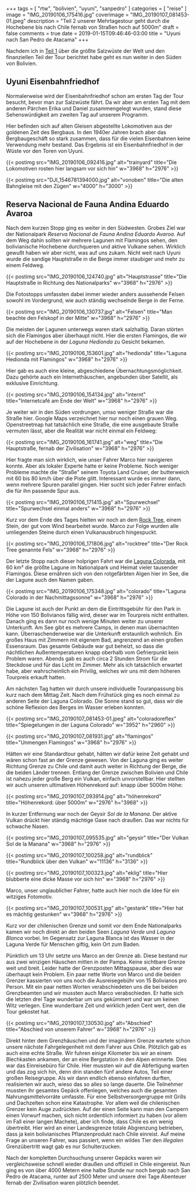 +++
tags = [
    "rtw",
    "bolivien",
    "uyuni",
    "sanpedro"
    ]
categories = [
    "reise"
]
image = "IMG_20190106_175416.jpg"
coverimage = "IMG_20190107_081453-01.jpeg"
description = "Teil 2 unserer Mehrtagestour geht durch die Hochebene bis nach Chile fernab von Straßen hoch auf 5000m"
draft = false
comments = true
date = 2019-01-15T09:46:46-03:00
title = "Uyuni nach San Pedro de Atacama"
+++

Nachdem ich in [Teil 1](/post/rtw-salar-de-uyuni/) über die größte Salzwüste der Welt und den finanziellen Teil der Tour berichtet habe geht es nun weiter in den Süden von Bolivien.

## Uyuni Eisenbahnfriedhof

Normalerweise wird der Eisenbahnfriedhof schon am ersten Tag der Tour besucht, bevor man zur Salzwüste fährt. Da wir aber am ersten Tag mit dem anderen Pärchen Erika und Daniel zusammengelegt wurden, stand diese Sehenswürdigkeit am zweiten Tag auf unserem Programm.

Hier befinden sich auf alten Gleisen abgestellte Lokomotiven aus der goldenen Zeit des Bergbaus. In den 1940er Jahren brach aber das Bergbaugeschäft so stark zusammen, dass für die vielen Eisenbahnen keine Verwendung mehr bestand. Das Ergebnis ist ein Eisenbahnfriedhof in der Wüste vor den Toren von Uyuni.

{{< postimg src="IMG_20190106_092416.jpg" alt="trainyard" title="Die Lokomotiven rosten hier langsam vor sich hin" w="3968" h="2976" >}}

{{< postimg src="DJI_1546781394000.jpg" alt="vonoben" title="Die alten Bahngleise mit den Zügen" w="4000" h="3000" >}}

## Reserva Nacional de Fauna Andina Eduardo Avaroa

Nach dem kurzen Stopp ging es weiter in den Südwesten. Grobes Ziel war der Nationalpark _Reserva Nacional de Fauna Andina Eduardo Avaroa_. Auf dem Weg dahin sollten wir mehrere Lagunen mit Flamingos sehen, den bolivianische Hochebene durchqueren und aktive Vulkane sehen. Wirklich gewußt haben wir aber nicht, was auf uns zukam. Nicht weit nach Uyuni wurde die sandige Hauptstraße in die Berge immer staubiger und mehr zu einem Feldweg.

{{< postimg src="IMG_20190106_124740.jpg" alt="Hauptstrasse" title="Die Hauptstraße in Richtung des Nationalparks" w="3968" h="2976" >}}

Die Fotostopps umfassten dabei immer wieder anders aussehende Felsen sowohl im Vordergrund, wie auch ständig wechselnde Berge in der Ferne.

{{< postimg src="IMG_20190106_130737.jpg" alt="Felsen" title="Man beachte den Felskopf in der Mitte" w="3968" h="2976" >}}

Die meisten der Lagunen unterwegs waren stark salzhaltig. Daran störten sich die Flamingos aber überhaupt nicht. Hier die ersten Flamingos, die wir auf der Hochebene in der _Laguna Hedionda_ zu Gesicht bekamen.

{{< postimg src="IMG_20190106_153601.jpg" alt="hedionda" title="Laguna Hedionda mit Flamingos" w="3968" h="2976" >}}

Hier gab es auch eine kleine, abgeschiedene Übernachtungsmöglichkeit. Dazu gehörte auch ein Internethäuschen, angebunden über Satellit, als exklusive Einrichtung.

{{< postimg src="IMG_20190106_154134.jpg" alt="internt" title="Internetcafé am Ende der Welt" w="3968" h="2976" >}}

Je weiter wir in den Süden vordrungen, umso weniger Straße war die Straße hier. Google Maps verzeichnet hier nur noch einen grauen Weg. Openstreetmap hat tatsächlich eine Straße, die eine ausgebaute Straße vermuten lässt, aber die Realität war nicht einmal ein Feldweg:

{{< postimg src="IMG_20190106_161741.jpg" alt="weg" title="Die Hauptstraße, fernab der Zivilisation" w="3968" h="2976" >}}

Hier fragte man sich wirklich, wie unser Fahrer Marco hier navigieren konnte. Aber als lokaler Experte hatte er keine Probleme. Noch weniger Probleme machte die "Straße" seinem Toyota Land Cruiser, der butterweich mit 60 bis 80 km/h über die Piste glitt. Interessant wurde es immer dann, wenn mehrere Spuren parallel gingen. Hier sucht sich jeder Fahrer einfach die für ihn passende Spur aus.

{{< postimg src="IMG_20190106_171415.jpg" alt="Spurwechsel" title="Spurwechsel einmal anders" w="3968" h="2976" >}}

Kurz vor dem Ende des Tages hielten wir noch an dem [Rock Tree](https://goo.gl/maps/2JU39skBiBp), einem Stein, der gut vom Wind bearbeitet wurde. Marco zur Folge wurden alle umliegenden Steine durch einen Vulkanausbruch hingespuckt.

{{< postimg src="IMG_20190106_171806.jpg" alt="rocktree" title="Der Rock Tree genannte Fels" w="3968" h="2976" >}}

Der letzte Stopp nach dieser holprigen Fahrt war die [Laguna Colorada](https://goo.gl/maps/eWTPqQkjVT32), mit 60 km² die größte Lagune im Nationalpark und Heimat vieler tausender Flamingos. Diese ernähren sich von den rotgefärbten Algen hier im See, die der Lagune auch den Namen gaben.

{{< postimg src="IMG_20190106_175348.jpg" alt="colorado" title="Laguna Colorado in der Nachmittagssonne" w="3968" h="2976" >}}

Die Lagune ist auch der Punkt an dem die Eintrittsgebühr für den Park in Höhe von 150 Bolivianos fällig wird, dieser war im Tourpreis nicht enthalten. Danach ging es dann nur noch wenige Minuten weiter zu unserer Unterkunft. Am See gibt es mehrere Camps, in denen man übernachten kann. Überraschenderweise war die Unterkunft erstaunlich wohnlich. Ein großes Haus mit Zimmern mit eigenem Bad, angrenzend an einen großen Essensraum. Das gesamte Gebäude war gut beheizt, so dass die nächtlichen Außentemperaturen knapp oberhalb vom Gefrierpunkt kein Problem waren. Abends gab es auch circa 2 Stunden Strom für die Steckdose und für das Licht im Zimmer. Mehr als ich tatsächlich erwartet habe, aber wahrscheinlich ein Privilig, welches wir uns mit dem höheren Tourpreis erkauft hatten.

Am nächsten Tag hatten wir durch unsere individuelle Touranpassung bis kurz nach dem Mittag Zeit. Nach dem Frühstück ging es noch einmal zu anderen Seite der Laguna Colorado. Die Sonne stand so gut, dass wir die schöne Reflexion des Berges im Wasser erleben konnten.

{{< postimg src="IMG_20190107_081453-01.jpeg" alt="coloradoreflex" title="Spiegelungen in der Laguna Colorado" w="3952" h="2960" >}}

{{< postimg src="IMG_20190107_081931.jpg" alt="flamingos" title="Unmengen Flamingos" w="3968" h="2976" >}}

Hätten wir eine Standardtour gehabt, hätten wir dafür keine Zeit gehabt und wären schon fast an der Grenze gewesen. Von der Laguna ging es weiter Richtung Grenze zu Chile und damit auch weiter in Richtung der Berge, die die beiden Länder trennen. Entlang der Grenze zwischen Bolivien und Chile ist nahezu jeder große Berg ein Vulkan, einfach unvorstellbar. Hier stellten wir auch unseren ultimativen Höhenrekord auf: knapp über 5000m Höhe:

{{< postimg src="IMG_20190107_093914.jpg" alt="höhenrekord" title="Höhenrekord: über 5000m" w="2976" h="3968" >}}

In kurzer Entfernung war noch der Geysir _Sol de la Manana_. Der aktive Vulkan drückt hier ständig mächtige Gase nach draußen. Das war nichts für schwache Nasen.

{{< postimg src="IMG_20190107_095535.jpg" alt="geysir" title="Der Vulkan Sol de la Manana" w="3968" h="2976" >}}

{{< postimg src="IMG_20190107_100258.jpg" alt="rundblick" title="Rundblick über den Vulkan" w="11136" h="3136" >}}

{{< postimg src="IMG_20190107_100323.jpg" alt="eklig" title="Hier blubberte eine dicke Masse vor sich hin" w="3968" h="2976" >}}

Marco, unser unglaublicher Fahrer, hatte auch hier noch die Idee für ein witziges Fotomotiv.

{{< postimg src="IMG_20190107_100531.jpg" alt="gestank" title="Hier hat es mächtig gestunken" w="3968" h="2976" >}}

Kurz vor der chilenischen Grenze und somit vor dem Ende Nationalparks kamen wir noch direkt an den beiden Seen _Laguna Verde_ und _Laguna Blanca_ vorbei. Im Gegensatz zur Laguna Blanca ist das Wasser in der Laguna Verde für Menschen giftig, kein Ort zum Baden.

Pünktlich um 13 Uhr setzte uns Marco an der Grenze ab. Diese bestand nur aus zwei winzigen Häuschen mitten in der Pampa. Keine sichtbare Grenze weit und breit. Leider hatte der Grenzposten Mittagspause, aber dies war überhaupt kein Problem. Ein paar nette Worte von Marco und die beiden Grenzer kassierten von uns noch die Ausreisegebühr von 15 Bolivianos pro Person. Mit ein paar netten Worten verabschiedeten uns die bei beiden Grenzbeamten und wir mussten auch Marco verabschieden. Er hatte sich die letzten drei Tage wunderbar um uns gekümmert und war um keinen Witz verlegen. Eine wunderbare Zeit und wirklich jeden Cent wert, den die Tour gekostet hat.

{{< postimg src="IMG_20190107_130530.jpg" alt="Abschied" title="Abschied von unserem Fahrer" w="3968" h="2976" >}}

Direkt hinter dem Grenzhäuschen und der imaginären Grenze wartete schon unsere nächste Fahrgelegenheit mit dem Fahrer aus Chile. Plötzlich gab es auch eine echte Straße. Wir fuhren einige Kilometer bis wir an einem Blechkasten ankamen, der an eine Bergstation in den Alpen erinnerte. Dies war das Einreisebüro für Chile. Hier mussten wir auf die Abfertigung warten und das zog sich hin, denn drin standen fünf andere Autos, Teil einer großen Reisegruppe. Als wir dann endlich ebenso einfahren durften, realisierten wir auch, wieso das so alles so lange dauerte. Die Teilnehmer mussten ihr gesamtes Gepäck offenlegen, welches auch die gesamten Nahrungsmittelvorräte umfasste. Für eine Selbstversorgergruppe mit Grills und Dachzelten schon eine Katastrophe. Vor allem weil die chilenischen Grenzer kein Auge zudrückten. Auf der einen Seite kann man den Campern einen Vorwurf machen, sich nicht ordentlich informiert zu haben (vor allem im Fall einer langen Machete), aber ich finde, dass Chile es ein wenig übertreibt. Hier wird an einer Landesgrenze totale Abgrenzung betrieben, dass ja kein bolivianisches Pflanzenprodukt nach Chile einreist. Auf meine Frage an unseren Fahrer, was passiert, wenn ein wildes Tier den _illegalen_ Grenzübertritt wagt gab es nur Schulterzucken.

Nach der kompletten Durchsuchung unserer Gepäcks waren wir vergleichsweise schnell wieder draußen und offiziell in Chile eingereist. Nun ging es von über 4000 Metern eine halbe Stunde nur noch bergab nach San Pedro de Atacama, runter auf 2500 Meter und unsere drei Tage Abenteuer fernab der Zivilisation waren plötzlich beendet.